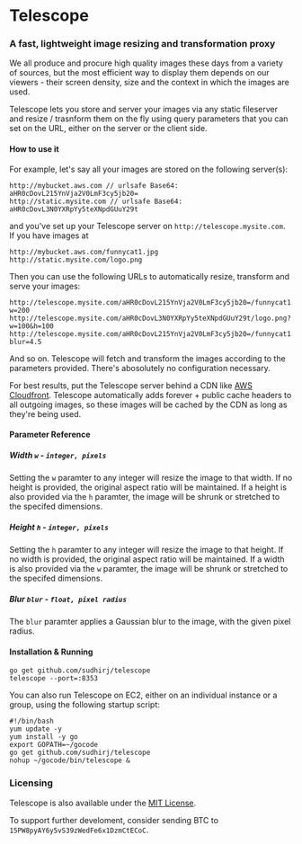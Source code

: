 # Telescope
### A fast, lightweight image resizing and transformation proxy

We all produce and procure high quality images these days from a variety of sources, but the most efficient way to display them depends on our viewers - their screen density, size and the context in which the images are used. 

Telescope lets you store and server your images via any static fileserver and resize / trasnform them on the fly using query parameters that you can set on the URL, either on the server or the client side.

#### How to use it
For example, let's say all your images are stored on the following server(s): 

	http://mybucket.aws.com // urlsafe Base64: aHR0cDovL215YnVja2V0LmF3cy5jb20=
    http://static.mysite.com // urlsafe Base64: aHR0cDovL3N0YXRpYy5teXNpdGUuY29t

and you've set up your Telescope server on `http://telescope.mysite.com`. If you have images at 

	http://mybucket.aws.com/funnycat1.jpg
    http://static.mysite.com/logo.png

Then you can use the following URLs to automatically resize, transform and serve your images:

	http://telescope.mysite.com/aHR0cDovL215YnVja2V0LmF3cy5jb20=/funnycat1.jpg?w=200
    http://telescope.mysite.com/aHR0cDovL3N0YXRpYy5teXNpdGUuY29t/logo.png?w=100&h=100
    http://telescope.mysite.com/aHR0cDovL215YnVja2V0LmF3cy5jb20=/funnycat1.jpg?blur=4.5
    
And so on. Telescope will fetch and transform the images according to the parameters provided. There's abosolutely no configuration necessary. 

For best results, put the Telescope server behind a CDN like [AWS Cloudfront](http://aws.amazon.com/cloudfront/). Telescope automatically adds forever + public cache headers to all outgoing images, so these images will be cached by the CDN as long as they're being used.

#### Parameter Reference
##### Width `w` - `integer, pixels`
Setting the `w` paramter to any integer will resize the image to that width. If no height is provided, the original aspect ratio will be maintained. If a height is also provided via the `h` paramter, the image will be shrunk or stretched to the specifed dimensions. 

##### Height `h` - `integer, pixels`
Setting the `h` paramter to any integer will resize the image to that height. If no width is provided, the original aspect ratio will be maintained. If a width is also provided via the `w` paramter, the image will be shrunk or stretched to the specifed dimensions.

##### Blur `blur` - `float, pixel radius`
The `blur` paramter applies a Gaussian blur to the image, with the given pixel radius.

#### Installation & Running
  	go get github.com/sudhirj/telescope
    telescope --port=:8353

You can also run Telescope on EC2, either on an individual instance or a group, using the following startup script:

    #!/bin/bash
    yum update -y
    yum install -y go
    export GOPATH=~/gocode
    go get github.com/sudhirj/telescope
    nohup ~/gocode/bin/telescope &



### Licensing
Telescope is also available under the [MIT License](http://opensource.org/licenses/MIT). 

To support further develoment, consider sending BTC to `15PW8pyAY6y5vS39zWedFe6x1DzmCtECoC`. 

